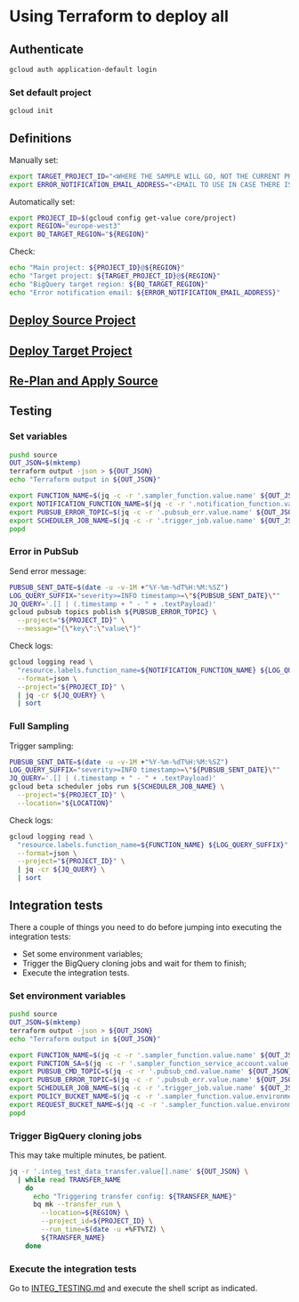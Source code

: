 # Using Terraform to deploy all

## Authenticate

```bash
gcloud auth application-default login
```

### Set default project

```bash
gcloud init
```

## Definitions

Manually set:

```bash
export TARGET_PROJECT_ID="<WHERE THE SAMPLE WILL GO, NOT THE CURRENT PROJECT ID>"
export ERROR_NOTIFICATION_EMAIL_ADDRESS="<EMAIL TO USE IN CASE THERE IS AN UNCAUGHT EXCEPTION>"
```

Automatically set:

```bash
export PROJECT_ID=$(gcloud config get-value core/project)
export REGION="europe-west3"
export BQ_TARGET_REGION="${REGION}"
```

Check:

```bash
echo "Main project: ${PROJECT_ID}@${REGION}"
echo "Target project: ${TARGET_PROJECT_ID}@${REGION}"
echo "BigQuery target region: ${BQ_TARGET_REGION}"
echo "Error notification email: ${ERROR_NOTIFICATION_EMAIL_ADDRESS}"
```

## [Deploy Source Project](./source/README.md)

## [Deploy Target Project](./target/README.md)

## [Re-Plan and Apply Source](./source/README.md#re-plan-and-apply)

## Testing

### Set variables

```bash
pushd source
OUT_JSON=$(mktemp)
terraform output -json > ${OUT_JSON}
echo "Terraform output in ${OUT_JSON}"

export FUNCTION_NAME=$(jq -c -r '.sampler_function.value.name' ${OUT_JSON})
export NOTIFICATION_FUNCTION_NAME=$(jq -c -r '.notification_function.value.name' ${OUT_JSON})
export PUBSUB_ERROR_TOPIC=$(jq -c -r '.pubsub_err.value.name' ${OUT_JSON})
export SCHEDULER_JOB_NAME=$(jq -c -r '.trigger_job.value.name' ${OUT_JSON})
popd 
```

### Error in PubSub

Send error message:
```bash
PUBSUB_SENT_DATE=$(date -u -v-1M +"%Y-%m-%dT%H:%M:%SZ")
LOG_QUERY_SUFFIX="severity>=INFO timestamp>=\"${PUBSUB_SENT_DATE}\""
JQ_QUERY='.[] | (.timestamp + " - " + .textPayload)'
gcloud pubsub topics publish ${PUBSUB_ERROR_TOPIC} \
  --project="${PROJECT_ID}" \
  --message="{\"key\":\"value\"}"
```

Check logs:
```bash
gcloud logging read \
  "resource.labels.function_name=${NOTIFICATION_FUNCTION_NAME} ${LOG_QUERY_SUFFIX}" \
  --format=json \
  --project="${PROJECT_ID}" \
  | jq -cr ${JQ_QUERY} \
  | sort
```

### Full Sampling

Trigger sampling:
```bash
PUBSUB_SENT_DATE=$(date -u -v-1M +"%Y-%m-%dT%H:%M:%SZ")
LOG_QUERY_SUFFIX="severity>=INFO timestamp>=\"${PUBSUB_SENT_DATE}\""
JQ_QUERY='.[] | (.timestamp + " - " + .textPayload)'
gcloud beta scheduler jobs run ${SCHEDULER_JOB_NAME} \
  --project="${PROJECT_ID}" \
  --location="${LOCATION}"
```

Check logs:
```bash
gcloud logging read \
  "resource.labels.function_name=${FUNCTION_NAME} ${LOG_QUERY_SUFFIX}" \
  --format=json \
  --project="${PROJECT_ID}" \
  | jq -cr ${JQ_QUERY} \
  | sort
```

## Integration tests

There a couple of things you need to do before jumping into executing the integration tests:
* Set some environment variables;
* Trigger the BigQuery cloning jobs and wait for them to finish;
* Execute the integration tests.

### Set environment variables

```bash
pushd source
OUT_JSON=$(mktemp)
terraform output -json > ${OUT_JSON}
echo "Terraform output in ${OUT_JSON}"

export FUNCTION_NAME=$(jq -c -r '.sampler_function.value.name' ${OUT_JSON})
export FUNCTION_SA=$(jq -c -r '.sampler_function_service_account.value.account_id' ${OUT_JSON})
export PUBSUB_CMD_TOPIC=$(jq -c -r '.pubsub_cmd.value.name' ${OUT_JSON})
export PUBSUB_ERROR_TOPIC=$(jq -c -r '.pubsub_err.value.name' ${OUT_JSON})
export SCHEDULER_JOB_NAME=$(jq -c -r '.trigger_job.value.name' ${OUT_JSON})
export POLICY_BUCKET_NAME=$(jq -c -r '.sampler_function.value.environment_variables.POLICY_BUCKET_NAME' ${OUT_JSON})
export REQUEST_BUCKET_NAME=$(jq -c -r '.sampler_function.value.environment_variables.REQUEST_BUCKET_NAME' ${OUT_JSON})
popd
```

### Trigger BigQuery cloning jobs

This may take multiple minutes, be patient.

```bash
jq -r '.integ_test_data_transfer.value[].name' ${OUT_JSON} \
  | while read TRANSFER_NAME
    do
      echo "Triggering transfer config: ${TRANSFER_NAME}"
      bq mk --transfer_run \
        --location=${REGION} \
        --project_id=${PROJECT_ID} \
        --run_time=$(date -u +%FT%TZ) \
        ${TRANSFER_NAME}
    done
```

### Execute the integration tests

Go to [INTEG_TESTING.md](../code/INTEG_TESTING.md) and execute the shell script as indicated.